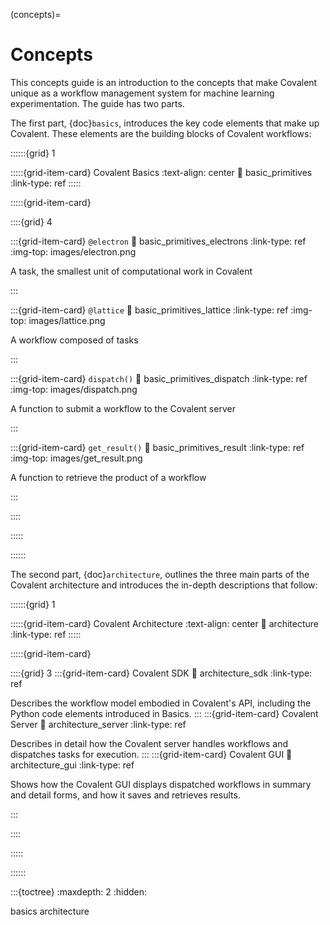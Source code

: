(concepts)=
# Concepts

This concepts guide is an introduction to the concepts that make Covalent unique as a workflow management system for machine learning experimentation. The guide has two parts.

The first part, {doc}`basics`, introduces the key code elements that make up Covalent. These elements are the building blocks of Covalent workflows:

::::::{grid} 1

:::::{grid-item-card} Covalent Basics
:text-align: center
:link: basic_primitives
:link-type: ref
:::::

:::::{grid-item-card}

::::{grid} 4

:::{grid-item-card} `@electron`
:link: basic_primitives_electrons
:link-type: ref
:img-top: images/electron.png

A task, the smallest unit of computational work in Covalent

:::

:::{grid-item-card} `@lattice`
:link: basic_primitives_lattice
:link-type: ref
:img-top: images/lattice.png

A workflow composed of tasks

:::

:::{grid-item-card} `dispatch()`
:link: basic_primitives_dispatch
:link-type: ref
:img-top: images/dispatch.png

A function to submit a workflow to the Covalent server

:::

:::{grid-item-card} `get_result()`
:link: basic_primitives_result
:link-type: ref
:img-top: images/get_result.png

A function to retrieve the product of a workflow

:::

::::

:::::

::::::


The second part, {doc}`architecture`, outlines the three main parts of the Covalent architecture and introduces the in-depth descriptions that follow:

::::::{grid} 1

:::::{grid-item-card} Covalent Architecture
:text-align: center
:link: architecture
:link-type: ref
:::::

:::::{grid-item-card}

::::{grid} 3
:::{grid-item-card}  Covalent SDK
:link: architecture_sdk
:link-type: ref

Describes the workflow model embodied in Covalent's API, including the Python code elements introduced in Basics.
:::
:::{grid-item-card}  Covalent Server
:link: architecture_server
:link-type: ref

Describes in detail how the Covalent server handles workflows and dispatches tasks for execution.
:::
:::{grid-item-card}  Covalent GUI
:link: architecture_gui
:link-type: ref

Shows how the Covalent GUI displays dispatched workflows in summary and detail forms, and how it saves and retrieves results.

:::

::::

:::::

::::::


:::{toctree}
:maxdepth: 2
:hidden:

basics
architecture
